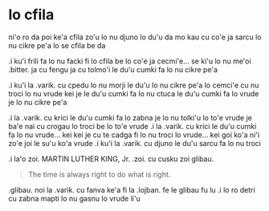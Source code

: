 # lo cfila
ni'o ro da poi ke'a cfila zo'u lo nu djuno lo du'u da mo kau cu co'e ja sarcu lo nu cikre pe'a lo se cfila be da

.i ku'i frili fa lo nu facki fi lo cfila be lo co'e ja cecmi'e... se ki'u lo nu me'oi .bitter. ja cu fengu ja cu tolmo'i le du'u cumki fa lo nu cikre pe'a

.i ku'i la .varik. cu cpedu lo nu morji le du'u lo nu cikre pe'a lo cemci'e cu nu troci lo nu vrude kei je le du'u cumki fa lo nu ctuca le du'u cumki fa lo vrude je lo nu cikre  pe'a

.i la .varik. cu krici le du'u cumki fa lo zabna je lo nu tolki'u lo to'e vrude je ba'e nai cu crogau lo troci be lo to'e vrude  .i la .varik. cu krici le du'u cumki fa lo nu vrude... kei kei je cu te cadga fi lo nu troci lo vrude... kei goi ko'a ni'i zo'e joi le su'u ko'a vrude  .i ku'i la .varik. cu djuno le du'u sarcu fa lo nu troci

.i la'o zoi. MARTIN LUTHER KING, Jr. .zoi. cu cusku zoi glibau.

> The time is always right to do what is right.

.glibau. noi la .varik. cu fanva ke'a fi la .lojban. fe le glibau fu lu .i lo ro detri cu zabna mapti lo nu gasnu lo vrude li'u
